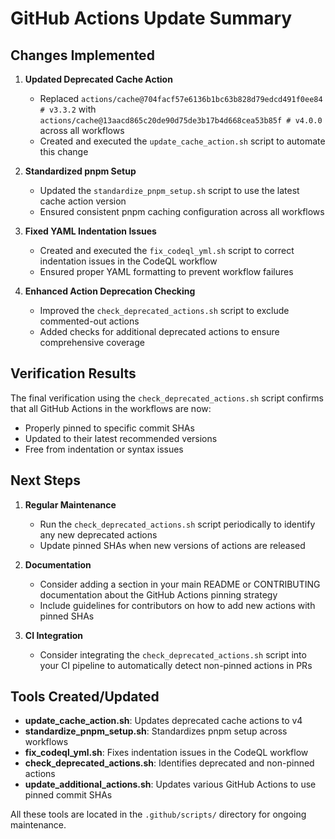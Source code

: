 # GitHub Actions Update Summary

## Changes Implemented

1. **Updated Deprecated Cache Action**
   - Replaced `actions/cache@704facf57e6136b1bc63b828d79edcd491f0ee84 # v3.3.2` with `actions/cache@13aacd865c20de90d75de3b17b4d668cea53b85f # v4.0.0` across all workflows
   - Created and executed the `update_cache_action.sh` script to automate this change

2. **Standardized pnpm Setup**
   - Updated the `standardize_pnpm_setup.sh` script to use the latest cache action version
   - Ensured consistent pnpm caching configuration across all workflows

3. **Fixed YAML Indentation Issues**
   - Created and executed the `fix_codeql_yml.sh` script to correct indentation issues in the CodeQL workflow
   - Ensured proper YAML formatting to prevent workflow failures

4. **Enhanced Action Deprecation Checking**
   - Improved the `check_deprecated_actions.sh` script to exclude commented-out actions
   - Added checks for additional deprecated actions to ensure comprehensive coverage

## Verification Results

The final verification using the `check_deprecated_actions.sh` script confirms that all GitHub Actions in the workflows are now:
- Properly pinned to specific commit SHAs
- Updated to their latest recommended versions
- Free from indentation or syntax issues

## Next Steps

1. **Regular Maintenance**
   - Run the `check_deprecated_actions.sh` script periodically to identify any new deprecated actions
   - Update pinned SHAs when new versions of actions are released

2. **Documentation**
   - Consider adding a section in your main README or CONTRIBUTING documentation about the GitHub Actions pinning strategy
   - Include guidelines for contributors on how to add new actions with pinned SHAs

3. **CI Integration**
   - Consider integrating the `check_deprecated_actions.sh` script into your CI pipeline to automatically detect non-pinned actions in PRs

## Tools Created/Updated

- **update_cache_action.sh**: Updates deprecated cache actions to v4
- **standardize_pnpm_setup.sh**: Standardizes pnpm setup across workflows
- **fix_codeql_yml.sh**: Fixes indentation issues in the CodeQL workflow
- **check_deprecated_actions.sh**: Identifies deprecated and non-pinned actions
- **update_additional_actions.sh**: Updates various GitHub Actions to use pinned commit SHAs

All these tools are located in the `.github/scripts/` directory for ongoing maintenance.
